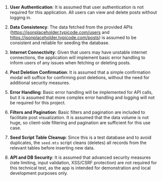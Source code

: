 1. **User Authentication**: It is assumed that user authentication is not required for this application. All users can view and delete posts without logging in.

2. **Data Consistency**: The data fetched from the provided APIs (https://jsonplaceholder.typicode.com/users and https://jsonplaceholder.typicode.com/posts) is assumed to be consistent and reliable for seeding the database.

3. **Internet Connectivity**: Given that users may have unstable internet connections, the application will implement basic error handling to inform users of any issues when fetching or deleting posts.

4. **Post Deletion Confirmation**: It is assumed that a simple confirmation modal will suffice for confirming post deletions, without the need for additional security measures.

5. **Error Handling**: Basic error handling will be implemented for API calls, but it is assumed that more complex error handling and logging will not be required for this project.

6. **Filters and Pagination**: Basic filters and pagination are included to facilitate post visualization. It is assumed that the data volume is not huge, so client-side filtering and pagination are sufficient for this use case.

7. **Seed Script Table Cleanup**: Since this is a test database and to avoid duplicates, the `seed.mts` script cleans (deletes) all records from the relevant tables before inserting new data.

8. **API and DB Security**: It is assumed that advanced security measures (rate limiting, input validation, XSS/CSRF protection) are not required for this technical test, as the app is intended for demonstration and local development purposes only.

